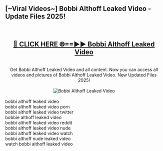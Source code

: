 <h2>[~Viral Videos~] Bobbi Althoff Leaked Video - Update Files 2025!</h2>
<br>
<div align="center">
<h2><a href="https://betterlinks.top/A2PfLJ" rel="nofollow">🔴 CLICK HERE 🌐==►► Bobbi Althoff Leaked Video</a></h2>
<br>
Get Bobbi Althoff Leaked Video and all content. Now you can access all videos and pictures of Bobbi Althoff Leaked Video. New Updated Files 2025!
<br>
<br>
<a href="https://betterlinks.top/A2PfLJ" rel="nofollow" data-target="animated-image.originalLink"><img src="https://i.ibb.co.com/WyWwxjT/player-gif2.gif" alt="Bobbi Althoff Leaked Video" style="max-width: 100%; display: inline-block;" data-target="animated-image.originalImage"></a>
</div>
<br>
bobbi althoff leaked video<br>
bobbi althoff leaked video porn<br>
bobbi althoff leaked video twitter<br>
bobbie althoff leaked video<br>
bobbi althoff leaked video reddit<br>
bobbi althoff leaked video nude<br>
bobbi althoff leaked video watch<br>
bobbi althoff nude leaked video<br>
watch bobbi althoff leaked video